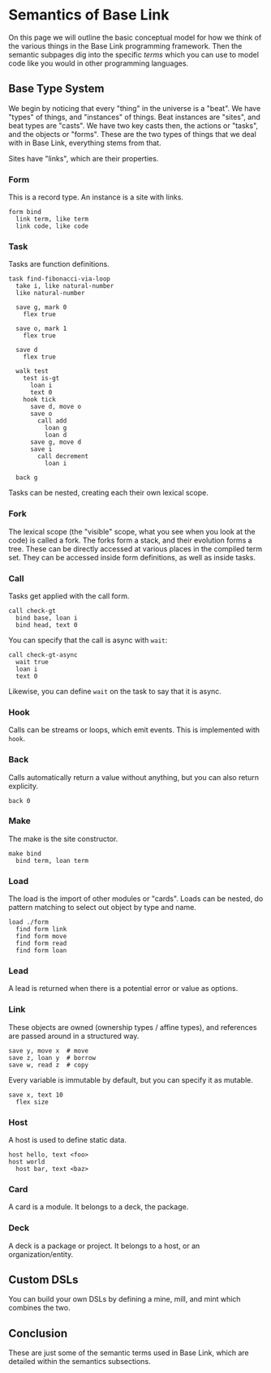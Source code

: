# Semantics of Base Link

On this page we will outline the basic conceptual model for how we think
of the various things in the Base Link programming framework. Then the
semantic subpages dig into the specific _terms_ which you can use to
model code like you would in other programming languages.

## Base Type System

We begin by noticing that every "thing" in the universe is a "beat". We
have "types" of things, and "instances" of things. Beat instances are
"sites", and beat types are "casts". We have two key casts then, the
actions or "tasks", and the objects or "forms". These are the two types
of things that we deal with in Base Link, everything stems from that.

Sites have "links", which are their properties.

### Form

This is a record type. An instance is a site with links.

```link
form bind
  link term, like term
  link code, like code
```

### Task

Tasks are function definitions.

```link
task find-fibonacci-via-loop
  take i, like natural-number
  like natural-number

  save g, mark 0
    flex true

  save o, mark 1
    flex true

  save d
    flex true

  walk test
    test is-gt
      loan i
      text 0
    hook tick
      save d, move o
      save o
        call add
          loan g
          loan d
      save g, move d
      save i
        call decrement
          loan i

  back g
```

Tasks can be nested, creating each their own lexical scope.

### Fork

The lexical scope (the "visible" scope, what you see when you look at
the code) is called a fork. The forks form a stack, and their evolution
forms a tree. These can be directly accessed at various places in the
compiled term set. They can be accessed inside form definitions, as well
as inside tasks.

### Call

Tasks get applied with the call form.

```link
call check-gt
  bind base, loan i
  bind head, text 0
```

You can specify that the call is async with `wait`:

```link
call check-gt-async
  wait true
  loan i
  text 0
```

Likewise, you can define `wait` on the task to say that it is async.

### Hook

Calls can be streams or loops, which emit events. This is implemented
with `hook`.

### Back

Calls automatically return a value without anything, but you can also
return explicity.

```
back 0
```

### Make

The make is the site constructor.

```link
make bind
  bind term, loan term
```

### Load

The load is the import of other modules or "cards". Loads can be nested,
do pattern matching to select out object by type and name.

```link
load ./form
  find form link
  find form move
  find form read
  find form loan
```

### Lead

A lead is returned when there is a potential error or value as options.

### Link

These objects are owned (ownership types / affine types), and references
are passed around in a structured way.

```link
save y, move x  # move
save z, loan y  # borrow
save w, read z  # copy
```

Every variable is immutable by default, but you can specify it as
mutable.

```link
save x, text 10
  flex size
```

### Host

A host is used to define static data.

```link
host hello, text <foo>
host world
  host bar, text <baz>
```

### Card

A card is a module. It belongs to a deck, the package.

### Deck

A deck is a package or project. It belongs to a host, or an
organization/entity.

## Custom DSLs

You can build your own DSLs by defining a mine, mill, and mint which
combines the two.

## Conclusion

These are just some of the semantic terms used in Base Link, which are
detailed within the semantics subsections.
